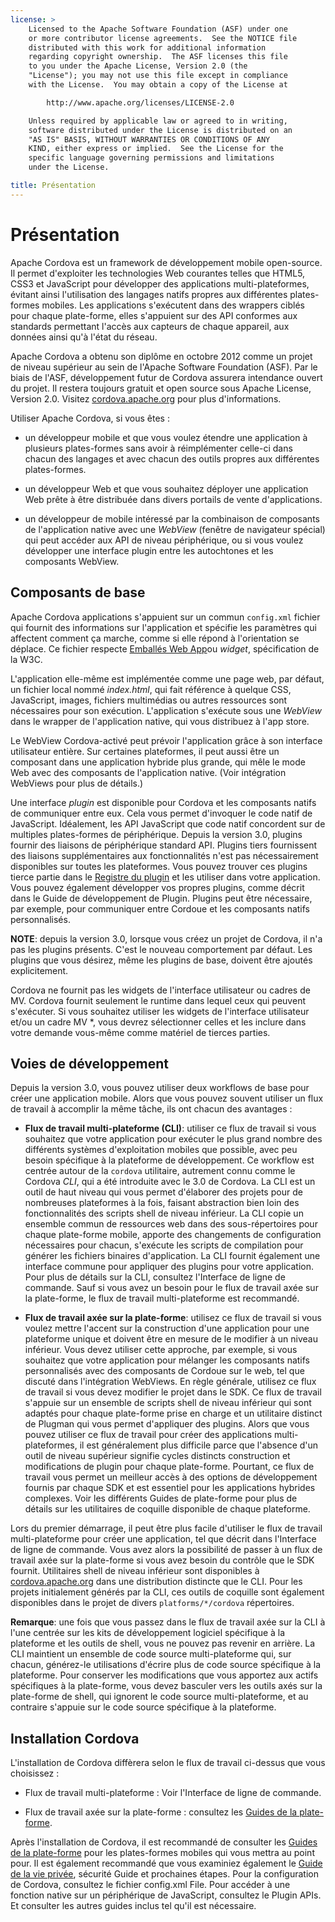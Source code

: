 ```yaml
---
license: >
    Licensed to the Apache Software Foundation (ASF) under one
    or more contributor license agreements.  See the NOTICE file
    distributed with this work for additional information
    regarding copyright ownership.  The ASF licenses this file
    to you under the Apache License, Version 2.0 (the
    "License"); you may not use this file except in compliance
    with the License.  You may obtain a copy of the License at

        http://www.apache.org/licenses/LICENSE-2.0

    Unless required by applicable law or agreed to in writing,
    software distributed under the License is distributed on an
    "AS IS" BASIS, WITHOUT WARRANTIES OR CONDITIONS OF ANY
    KIND, either express or implied.  See the License for the
    specific language governing permissions and limitations
    under the License.

title: Présentation
---
```


# Présentation

Apache Cordova est un framework de développement mobile open-source. Il permet d'exploiter les technologies Web courantes telles que HTML5, CSS3 et JavaScript pour développer des applications multi-plateformes, évitant ainsi l'utilisation des langages natifs propres aux différentes plates-formes mobiles. Les applications s'exécutent dans des wrappers ciblés pour chaque plate-forme, elles s'appuient sur des API conformes aux standards permettant l'accès aux capteurs de chaque appareil, aux données ainsi qu'à l'état du réseau.

Apache Cordova a obtenu son diplôme en octobre 2012 comme un projet de niveau supérieur au sein de l'Apache Software Foundation (ASF). Par le biais de l'ASF, développement futur de Cordova assurera intendance ouvert du projet. Il restera toujours gratuit et open source sous Apache License, Version 2.0. Visitez [cordova.apache.org][1] pour plus d'informations.

 [1]: http://cordova.apache.org

Utiliser Apache Cordova, si vous êtes :

*   un développeur mobile et que vous voulez étendre une application à plusieurs plates-formes sans avoir à réimplémenter celle-ci dans chacun des langages et avec chacun des outils propres aux différentes plates-formes.

*   un développeur Web et que vous souhaitez déployer une application Web prête à être distribuée dans divers portails de vente d'applications.

*   un développeur de mobile intéressé par la combinaison de composants de l'application native avec une *WebView* (fenêtre de navigateur spécial) qui peut accéder aux API de niveau périphérique, ou si vous voulez développer une interface plugin entre les autochtones et les composants WebView.

## Composants de base

Apache Cordova applications s'appuient sur un commun `config.xml` fichier qui fournit des informations sur l'application et spécifie les paramètres qui affectent comment ça marche, comme si elle répond à l'orientation se déplace. Ce fichier respecte [Emballés Web App][2]ou *widget*, spécification de la W3C.

 [2]: http://www.w3.org/TR/widgets/

L'application elle-même est implémentée comme une page web, par défaut, un fichier local nommé *index.html*, qui fait référence à quelque CSS, JavaScript, images, fichiers multimédias ou autres ressources sont nécessaires pour son exécution. L'application s'exécute sous une *WebView* dans le wrapper de l'application native, qui vous distribuez à l'app store.

Le WebView Cordova-activé peut prévoir l'application grâce à son interface utilisateur entière. Sur certaines plateformes, il peut aussi être un composant dans une application hybride plus grande, qui mêle le mode Web avec des composants de l'application native. (Voir intégration WebViews pour plus de détails.)

Une interface *plugin* est disponible pour Cordova et les composants natifs de communiquer entre eux. Cela vous permet d'invoquer le code natif de JavaScript. Idéalement, les API JavaScript que code natif concordent sur de multiples plates-formes de périphérique. Depuis la version 3.0, plugins fournir des liaisons de périphérique standard API. Plugins tiers fournissent des liaisons supplémentaires aux fonctionnalités n'est pas nécessairement disponibles sur toutes les plateformes. Vous pouvez trouver ces plugins tierce partie dans le [Registre du plugin][3] et les utiliser dans votre application. Vous pouvez également développer vos propres plugins, comme décrit dans le Guide de développement de Plugin. Plugins peut être nécessaire, par exemple, pour communiquer entre Cordoue et les composants natifs personnalisés.

 [3]: http://plugins.cordova.io

**NOTE**: depuis la version 3.0, lorsque vous créez un projet de Cordova, il n'a pas les plugins présents. C'est le nouveau comportement par défaut. Les plugins que vous désirez, même les plugins de base, doivent être ajoutés explicitement.

Cordova ne fournit pas les widgets de l'interface utilisateur ou cadres de MV. Cordova fournit seulement le runtime dans lequel ceux qui peuvent s'exécuter. Si vous souhaitez utiliser les widgets de l'interface utilisateur et/ou un cadre MV *, vous devrez sélectionner celles et les inclure dans votre demande vous-même comme matériel de tierces parties.

## Voies de développement

Depuis la version 3.0, vous pouvez utiliser deux workflows de base pour créer une application mobile. Alors que vous pouvez souvent utiliser un flux de travail à accomplir la même tâche, ils ont chacun des avantages :

*   **Flux de travail multi-plateforme (CLI)**: utiliser ce flux de travail si vous souhaitez que votre application pour exécuter le plus grand nombre des différents systèmes d'exploitation mobiles que possible, avec peu besoin spécifique à la plateforme de développement. Ce workflow est centrée autour de la `cordova` utilitaire, autrement connu comme le Cordova *CLI*, qui a été introduite avec le 3.0 de Cordova. La CLI est un outil de haut niveau qui vous permet d'élaborer des projets pour de nombreuses plateformes à la fois, faisant abstraction bien loin des fonctionnalités des scripts shell de niveau inférieur. La CLI copie un ensemble commun de ressources web dans des sous-répertoires pour chaque plate-forme mobile, apporte des changements de configuration nécessaires pour chacun, s'exécute les scripts de compilation pour générer les fichiers binaires d'application. La CLI fournit également une interface commune pour appliquer des plugins pour votre application. Pour plus de détails sur la CLI, consultez l'Interface de ligne de commande. Sauf si vous avez un besoin pour le flux de travail axée sur la plate-forme, le flux de travail multi-plateforme est recommandé.

*   **Flux de travail axée sur la plate-forme**: utilisez ce flux de travail si vous voulez mettre l'accent sur la construction d'une application pour une plateforme unique et doivent être en mesure de le modifier à un niveau inférieur. Vous devez utiliser cette approche, par exemple, si vous souhaitez que votre application pour mélanger les composants natifs personnalisés avec des composants de Cordoue sur le web, tel que discuté dans l'intégration WebViews. En règle générale, utilisez ce flux de travail si vous devez modifier le projet dans le SDK. Ce flux de travail s'appuie sur un ensemble de scripts shell de niveau inférieur qui sont adaptés pour chaque plate-forme prise en charge et un utilitaire distinct de Plugman qui vous permet d'appliquer des plugins. Alors que vous pouvez utiliser ce flux de travail pour créer des applications multi-plateformes, il est généralement plus difficile parce que l'absence d'un outil de niveau supérieur signifie cycles distincts construction et modifications de plugin pour chaque plate-forme. Pourtant, ce flux de travail vous permet un meilleur accès à des options de développement fournis par chaque SDK et est essentiel pour les applications hybrides complexes. Voir les différents Guides de plate-forme pour plus de détails sur les utilitaires de coquille disponible de chaque plateforme.

Lors du premier démarrage, il peut être plus facile d'utiliser le flux de travail multi-plateforme pour créer une application, tel que décrit dans l'Interface de ligne de commande. Vous avez alors la possibilité de passer à un flux de travail axée sur la plate-forme si vous avez besoin du contrôle que le SDK fournit. Utilitaires shell de niveau inférieur sont disponibles à [cordova.apache.org][1] dans une distribution distincte que le CLI. Pour les projets initialement générés par la CLI, ces outils de coquille sont également disponibles dans le projet de divers `platforms/*/cordova` répertoires.

**Remarque**: une fois que vous passez dans le flux de travail axée sur la CLI à l'une centrée sur les kits de développement logiciel spécifique à la plateforme et les outils de shell, vous ne pouvez pas revenir en arrière. La CLI maintient un ensemble de code source multi-plateforme qui, sur chacun, générez-le utilisations d'écrire plus de code source spécifique à la plateforme. Pour conserver les modifications que vous apportez aux actifs spécifiques à la plate-forme, vous devez basculer vers les outils axés sur la plate-forme de shell, qui ignorent le code source multi-plateforme, et au contraire s'appuie sur le code source spécifique à la plateforme.

## Installation Cordova

L'installation de Cordova diffèrera selon le flux de travail ci-dessus que vous choisissez :

*   Flux de travail multi-plateforme : Voir l'Interface de ligne de commande.

*   Flux de travail axée sur la plate-forme : consultez les [Guides de la plate-forme](../platforms/index.html).

Après l'installation de Cordova, il est recommandé de consulter les [Guides de la plate-forme](../platforms/index.html) pour les plates-formes mobiles qui vous mettra au point pour. Il est également recommandé que vous examiniez également le [Guide de la vie privée](../appdev/privacy/index.html), sécurité Guide et prochaines étapes. Pour la configuration de Cordova, consultez le fichier config.xml File. Pour accéder à une fonction native sur un périphérique de JavaScript, consultez le Plugin APIs. Et consulter les autres guides inclus tel qu'il est nécessaire.
